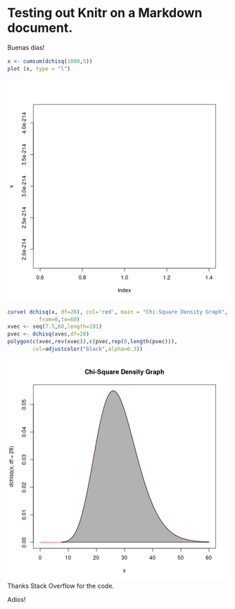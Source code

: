 # Testing out Knitr on a Markdown document. #

Buenas dias!


```r
x <- cumsum(dchisq(1000,5))
plot (x, type = "l")
```

![plot of chunk Dork-Squared](figure/Dork-Squared-1.png)


```r
curve( dchisq(x, df=28), col='red', main = "Chi-Square Density Graph",
          from=0,to=60)
xvec <- seq(7.5,60,length=101)
pvec <- dchisq(xvec,df=28)
polygon(c(xvec,rev(xvec)),c(pvec,rep(0,length(pvec))),
        col=adjustcolor("black",alpha=0.3))
```

![plot of chunk Chi-squared](figure/Chi-squared-1.png)
Thanks Stack Overflow for the code.

Adios!



